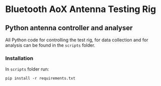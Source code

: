 # Bluetooth AoX Antenna Testing Rig
## Python antenna controller and analyser
All Python code for controlling the test rig, for data collection and for analysis can be found in the `scripts` folder.
### Installation
In `scripts` folder run:

`pip install -r requirements.txt`